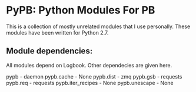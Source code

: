 PyPB: Python Modules For PB
===========================

This is a collection of mostly unrelated modules that I use personally. These
modules have been written for Python 2.7.

Module dependencies:
--------------------

All modules depend on Logbook. Other dependecies are given here.

pypb              - daemon
pypb.cache        - None
pypb.dist         - zmq
pypb.gsb          - requests
pypb.req          - requests
pypb.iter_recipes - None
pypb.unescape     - None


